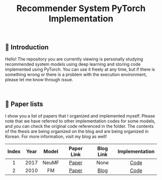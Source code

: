 <div align="center">
<h1> Recommender System PyTorch Implementation </h1>
</div>

<br/>

## 👋 Introduction

Hello! The repository you are currently viewing is personally studying recommended system models
using deep learning and storing code implemented using PyTorch. You can use it freely at any time,
but if there is something wrong or there is a problem with the execution environment, 
please let me know through issue.

<br/>

## 📑 Paper lists

I show you a list of papers that I organized and implemented myself.
Please note that we have referred to other implementation codes for some models,
and you can check the original code referenced in the folder.
The contents of the thesis are being organized on the blog and are being organized in Korean.
For more information, visit my blog as well!


|Index|Year|Model|Paper Link|Blog Link|             Implementation             |
|:---:|:---:|:---:|:---:|:---:|:--------------------------------------:|
|1|2017|NeuMF|[Paper](https://dl.acm.org/doi/abs/10.1145/3038912.3052569?casa_token=0Mn-nBbA8DkAAAAA:1GLqj8Yb63TLSKBwCvl9NNzpQLOWO7mgBto24pPGMd9rlDU9Mic5fZm73VcxBZy6tCxzWN_odg)|None|            [Code](./NeuMF)             |
|2|2010|FM|[Paper](https://ieeexplore.ieee.org/abstract/document/5694074?casa_token=y8NcEPGtCNkAAAAA:TwepAyJVyImsVxxx6N-AmT-V5auhy9mdegF2bN9LkSiStis3k01Kc_EEdHPLvp8CTS1AA1nfEg)|[Blog](https://killerwhale0917.tistory.com/40)| [Code](./Factorization%20Machine%20(FM)) |

